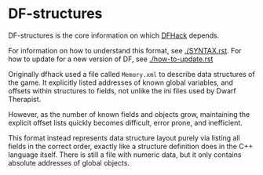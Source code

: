 # DF-structures

DF-structures is the core information on which
[DFHack](https://github.com/DFHack/dfhack) depends.

For information on how to understand this format,
see [./SYNTAX.rst](./SYNTAX.rst).  For how to update
for a new version of DF, see
[./how-to-update.rst](./how-to-update.rst)

Originally dfhack used a file called ``Memory.xml``
to describe data structures of the game. It explicitly
listed addresses of known global variables, and offsets
within structures to fields, not unlike the ini files
used by Dwarf Therapist.

However, as the number of known fields and objects grow,
maintaining the explicit offset lists quickly becomes
difficult, error prone, and inefficient.

This format instead represents data structure layout
purely via listing all fields in the correct order,
exactly like a structure definition does in the C++
language itself. There is still a file with numeric data,
but it only contains absolute addresses of global objects.
